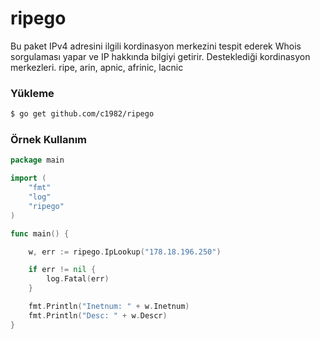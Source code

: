 # ripego

Bu paket IPv4 adresini ilgili kordinasyon merkezini tespit ederek Whois sorgulaması yapar ve IP hakkında bilgiyi getirir. Desteklediği kordinasyon merkezleri. ripe, arin, apnic, afrinic, lacnic

### Yükleme

```bash
$ go get github.com/c1982/ripego
```

### Örnek Kullanım

```go
package main

import (
	"fmt"
	"log"
	"ripego"
)

func main() {

	w, err := ripego.IpLookup("178.18.196.250")

	if err != nil {
		log.Fatal(err)
	}

	fmt.Println("Inetnum: " + w.Inetnum)
	fmt.Println("Desc: " + w.Descr)
}
```